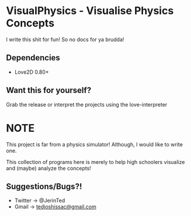 # VisualPhysics - Visualise Physics Concepts
I write this shit for fun! So no docs for ya brudda! 

## Dependencies 
- Love2D 0.80+ 

## Want this for yourself? 
Grab the release or interpret the projects using the love-interpreter

# NOTE
This project is far from a physics simulator! Although, I would like to write one. 

This collection of programs here is merely to help high schoolers visualize and (maybe) analyze the concepts! 

## Suggestions/Bugs?! 

- Twitter -> @JerinTed 
- Gmail -> tedjoshissac@gmail.com 

